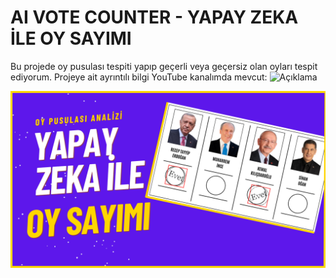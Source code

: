 # AI VOTE COUNTER - YAPAY ZEKA İLE OY SAYIMI
Bu projede oy pusulası tespiti yapıp geçerli veya geçersiz olan oyları tespit ediyorum. Projeye ait ayrıntılı bilgi YouTube kanalımda mevcut:
![Açıklama](relative/path/to/gif.gif)


[![Related Youtube Video](youtube-video-cover.png)]([https://www.youtube.com/watch?v=kVckWiPSxcs](https://youtu.be/fFk9XoAxEeY))
